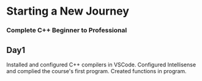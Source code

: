 # Starting a New Journey 
### Complete C++ Beginner to Professional

## Day1
Installed and configured C++ compilers in VSCode. Configured Intellisense and complied the course's first program. Created functions in program. 